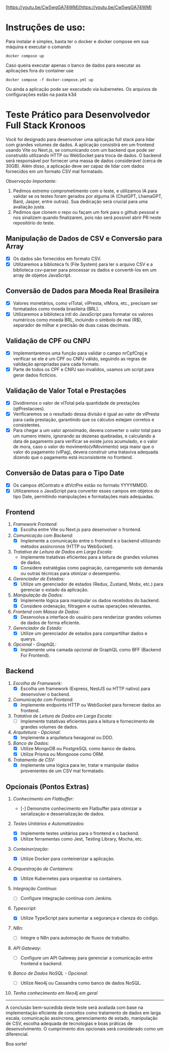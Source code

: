 [https://youtu.be/Cw5wgGA74WM](https://youtu.be/Cw5wgGA74WM)

# Instruções de uso:

Para instalar é simples, basta ter o docker e docker compose em sua máquina e executar o
comando 
```
docker compose up
```

Caso queira executar apenas o banco de dados para executar as aplicações fora do container use
```
docker compose -f docker-compose.yml up
```

Ou ainda a aplicação pode ser executado via kubernetes. Os arquivos de configurações estão na pasta k3d



# Teste Prático para Desenvolvedor Full Stack Kronoos

Você foi designado para desenvolver uma aplicação full stack para lidar com grandes volumes de dados. A aplicação consistirá em um frontend usando Vite ou Next.js, se comunicando com um backend que pode ser construído utilizando HTTP ou WebSocket para troca de dados. O backend será responsável por fornecer uma massa de dados considerável (cerca de 30GB). Além disso, a aplicação deve ser capaz de lidar com dados fornecidos em um formato CSV mal formatado.

*Observação Importante:*
1. Pedimos extremo comprometimento com o teste, e utilizamos IA para validar se os testes foram gerados por alguma IA (ChatGPT, LhamaGPT, Bard, Jasper, entre outras). Sua dedicação será crucial para uma avaliação justa.
2. Pedimos que clonem o repo ou façam um fork para o github pessoal e nos sinalizem quando finalizarem, pois não será possível abrir PR neste repositório do teste.

## Manipulação de Dados de CSV e Conversão para Array
 
- [x] Os dados são fornecidos em formato CSV.
- [x] Utilizaremos a biblioteca fs (File System) para ler o arquivo CSV e a biblioteca csv-parser para processar os dados e convertê-los em um array de objetos JavaScript.

## Conversão de Dados para Moeda Real Brasileira

- [x] Valores monetários, como vlTotal, vlPresta, vlMora, etc., precisam ser formatados como moeda brasileira (BRL).
- [x] Utilizaremos a biblioteca intl do JavaScript para formatar os valores numéricos como moeda BRL, incluindo o símbolo de real (R$), separador de milhar e precisão de duas casas decimais.

## Validação de CPF ou CNPJ

- [x] Implementaremos uma função para validar o campo nrCpfCnpj e verificar se ele é um CPF ou CNPJ válido, seguindo as regras de validação apropriadas para cada formato.
- [x] Parte de todos os CPF e CNPJ sao invalidos, usamos um script para gerar dados fictícios. 

## Validação de Valor Total e Prestações

- [x] Dividiremos o valor de vlTotal pela quantidade de prestações (qtPrestacoes).
- [x] Verificaremos se o resultado dessa divisão é igual ao valor de vlPresta para cada prestação, garantindo que os cálculos estejam corretos e consistentes.
- [x] Para chegar a um valor aproximado, devera converter o valor total para um numero inteiro, ignorando as dezenas quebradas, e calculando a data de pagamento para verificar se existe juros acumulado, e o valor de mora, caso o valor do movimento(vlMovimento) seja maior que o valor do pagamento (vlPag), devera construir uma trataviva adequada dizendo que o pagamento está inconsistente no frontend.

## Conversão de Datas para o Tipo Date

- [x] Os campos dtContrato e dtVctPre estão no formato YYYYMMDD.
- [x] Utilizaremos o JavaScript para converter esses campos em objetos do tipo Date, permitindo manipulações e formatações mais adequadas.

## Frontend

1. *Framework Frontend:*
   - [x] Escolha entre Vite ou Next.js para desenvolver o frontend.

2. *Comunicação com Backend:*
   - [x] Implemente a comunicação entre o frontend e o backend utilizando métodos assíncronos (HTTP ou WebSocket).

3. *Tratativa de Leitura de Dados em Larga Escala:*
   - Implemente tratativas eficientes para a leitura de grandes volumes de dados.
   - [x] Considere estratégias como paginação, carregamento sob demanda ou outras técnicas para otimizar o desempenho.

4. *Gerenciador de Estados:*
   - [x] Utilize um gerenciador de estados (Redux, Zustand, Mobx, etc.) para gerenciar o estado da aplicação.

5. *Manipulação de Dados:*
   - [x] Implemente lógica para manipular os dados recebidos do backend.
   - [x] Considere ordenação, filtragem e outras operações relevantes.

6. *Frontend com Massa de Dados:*
   - [x] Desenvolva a interface do usuário para renderizar grandes volumes de dados de forma eficiente.

7. *Gerenciador de Estado:*
   - [x] Utilize um gerenciador de estados para compartilhar dados e querys.

8. *Opcional - GraphQL:*
   - [x] Implemente uma camada opcional de GraphQL como BFF (Backend For Frontend).

## Backend

1. *Escolha de Framework:*
   - [x] Escolha um framework (Express, NestJS ou HTTP nativo) para desenvolver o backend.

2. *Comunicação com Frontend:*
   - [x] Implemente endpoints HTTP ou WebSocket para fornecer dados ao frontend.

3. *Tratativa de Leitura de Dados em Larga Escala:*
   - [ ] Implemente tratativas eficientes para a leitura e fornecimento de grandes volumes de dados.

4. *Arquitetura - Opcional:*
   - [x] Implemente a arquitetura hexagonal ou DDD.

5. *Banco de Dados:*
   - [x] Utilize MongoDB ou PostgreSQL como banco de dados.
   - [x] Utilize Prisma ou Mongoose como ORM.

6. *Tratamento de CSV:*
   - [x] Implemente uma lógica para ler, tratar e manipular dados provenientes de um CSV mal formatado.

## Opcionais (Pontos Extras)

1. *Conhecimento em Flatbuffer:*
   - [-] Demonstre conhecimento em Flatbuffer para otimizar a serialização e desserialização de dados.

2. *Testes Unitários e Automatizados:*
   - [x] Implemente testes unitários para o frontend e o backend.
   - [x] Utilize ferramentas como Jest, Testing Library, Mocha, etc.

3. *Conteinerização:*
   - [x] Utilize Docker para conteinerizar a aplicação.

4. *Orquestração de Containers:*
   - [x] Utilize Kubernetes para orquestrar os containers.

5. *Integração Contínua:*
   - [ ] Configure integração contínua com Jenkins.

6. *Typescript:*
   - [x] Utilize TypeScript para aumentar a segurança e clareza do código.

7. *N8n:*
   - [ ] Integre o N8n para automação de fluxos de trabalho.

8. *API Gateway:*
   - [ ] Configure um API Gateway para gerenciar a comunicação entre frontend e backend.

9. *Banco de Dados NoSQL - Opcional:*
   - [ ] Utilize Neo4j ou Cassandra como banco de dados NoSQL.

10. *Tenha conhecimento em Neo4j em geral*

---

A conclusão bem-sucedida deste teste será avaliada com base na implementação eficiente de conceitos como tratamento de dados em larga escala, comunicação assíncrona, gerenciamento de estado, manipulação de CSV, escolha adequada de tecnologias e boas práticas de desenvolvimento. O cumprimento dos opcionais será considerado como um diferencial.

Boa sorte!
